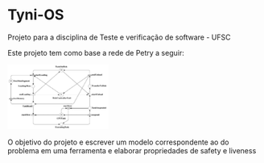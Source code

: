 # Tyni-OS
Projeto para a disciplina de Teste e verificação de software - UFSC

Este projeto tem como base a rede de Petry a seguir:

<img src="/Problema.png" width="200" />

O objetivo do projeto e escrever um modelo correspondente ao do problema em uma ferramenta e elaborar propriedades de safety e liveness

## 